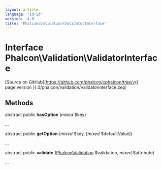 ```yaml
---
layout: article
language: 'id-id'
version: '4.0'
title: 'Phalcon\Validation\ValidatorInterface'
---
```

# Interface **Phalcon\Validation\ValidatorInterface**

[Source on GitHub](https://github.com/phalcon/cphalcon/tree/v{{ page.version }}.0/phalcon/validation/validatorinterface.zep)

## Methods

abstract public **hasOption** (*mixed* $key)

...

abstract public **getOption** (*mixed* $key, [*mixed* $defaultValue])

...

abstract public **validate** ([Phalcon\Validation](Phalcon_Validation) $validation, *mixed* $attribute)

...